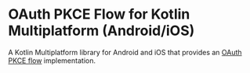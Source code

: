 # OAuth PKCE Flow for Kotlin Multiplatform (Android/iOS)

A Kotlin Multiplatform library for Android and iOS that provides an [OAuth PKCE flow](https://oauth.net/2/pkce/) implementation.
